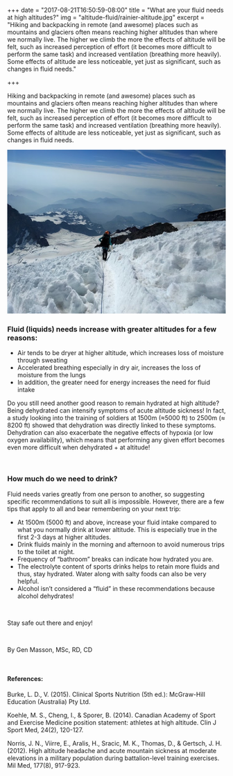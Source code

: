 +++
date = "2017-08-21T16:50:59-08:00"
title = "What are your fluid needs at high altitudes?"
img = "altitude-fluid/rainier-altitude.jpg"
excerpt = "Hiking and backpacking in remote (and awesome) places such as mountains and glaciers often means reaching higher altitudes than where we normally live.  The higher we climb the more the effects of altitude will be felt, such as increased perception of effort (it becomes more difficult to perform the same task) and increased ventilation  (breathing more heavily). Some effects of altitude are less noticeable, yet just as significant, such as changes in fluid needs."

+++


Hiking and backpacking in remote (and awesome) places such as mountains and glaciers often means reaching higher altitudes than where we normally live.  The higher we climb the more the effects of altitude will be felt, such as increased perception of effort (it becomes more difficult to perform the same task) and increased ventilation  (breathing more heavily). Some effects of altitude are less noticeable, yet just as significant, such as changes in fluid needs.

<img src="/img/posts/altitude-fluid/rainier-altitude.jpg" class="recipe-right" /><br>

### Fluid  (liquids) needs increase with greater altitudes for a few reasons:
- Air tends to be dryer at higher altitude, which increases loss of moisture through sweating
- Accelerated breathing especially in dry air, increases the loss of moisture from the lungs
- In addition, the greater need for energy increases the need for fluid intake

Do you still need another good reason to remain hydrated at high altitude? Being dehydrated can intensify symptoms of acute altitude sickness! In fact, a study looking into the training of soldiers at 1500m (≈5000 ft) to 2500m (≈ 8200 ft) showed that dehydration was directly linked to these symptoms. Dehydration can also exacerbate the negative effects of hypoxia (or low oxygen availability), which means that performing  any given effort becomes even more difficult when dehydrated + at altitude!

<br>

### How much do we need to drink?
Fluid needs varies greatly from one person to another, so suggesting specific recommendations to suit all is impossible. However, there are a few tips that apply to all and bear remembering on your next trip:

- At 1500m (5000 ft) and above, increase your fluid intake compared to what you normally drink  at lower altitude. This is especially true in the first 2-3 days at higher altitudes.
- Drink fluids mainly in the morning and afternoon to avoid numerous trips to the toilet at night.
- Frequency of “bathroom” breaks can indicate how hydrated you are.
- The electrolyte content of sports drinks helps to retain more fluids and thus, stay hydrated. Water along with salty foods can also be very helpful.
- Alcohol isn’t considered a “fluid” in these recommendations because alcohol dehydrates!

<br>

Stay safe out there and enjoy!

<br>

By Gen Masson, MSc, RD, CD 

<br>

#### References:
 
Burke, L. D., V. (2015). Clinical Sports Nutrition (5th ed.): McGraw-Hill Education (Australia) Pty Ltd.
 
Koehle, M. S., Cheng, I., & Sporer, B. (2014). Canadian Academy of Sport and Exercise Medicine position statement: athletes at high altitude. Clin J Sport Med, 24(2), 120-127.
 
Norris, J. N., Viirre, E., Aralis, H., Sracic, M. K., Thomas, D., & Gertsch, J. H. (2012). High altitude headache and acute mountain sickness at moderate elevations in a military population during battalion-level training exercises. Mil Med, 177(8), 917-923.
 

